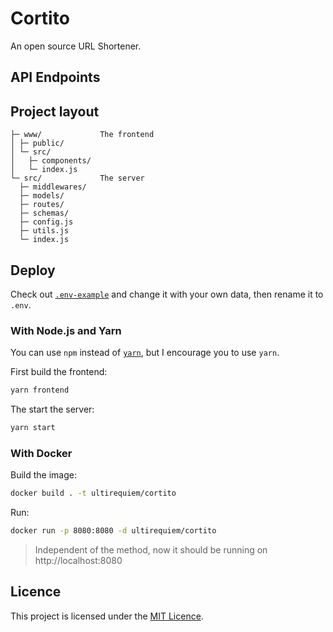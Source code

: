 # Cortito

An open source URL Shortener.

## API Endpoints

## Project layout

```
├─ www/             The frontend
│ ├─ public/
│ └─ src/
│   ├─ components/
│   └─ index.js
└─ src/             The server
  ├─ middlewares/
  ├─ models/
  ├─ routes/
  ├─ schemas/
  ├─ config.js
  ├─ utils.js
  └─ index.js
```

## Deploy

Check out [`.env-example`](./.env-example) and change it with your own data,
then rename it to `.env`.

### With Node.js and Yarn

You can use `npm` instead of [`yarn`](https://github.com/yarnpkg/berry), but I
encourage you to use `yarn`.

First build the frontend:

```sh
yarn frontend
```

The start the server:

```sh
yarn start
```

### With Docker

Build the image:

```sh
docker build . -t ultirequiem/cortito
```

Run:

```sh
docker run -p 8080:8080 -d ultirequiem/cortito
```

> Independent of the method, now it should be running on http://localhost:8080

## Licence

This project is licensed under the [MIT Licence](./license).
